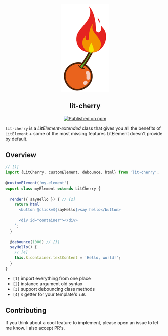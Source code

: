 <div align="center">
<picture>
  <source srcset="./logo.png" alt="lit-cherry" width="150"></source>
  <img src="./logo.png" alt="lit-cherry" width="150">
</picture>


## <b>lit-cherry</b>

[![Published on npm](https://raster.shields.io/npm/v/lit-cherry.svg?logo=npm)](https://www.npmjs.com/package/lit-cherry)

</div>

`lit-cherry` is a *LitElement-extended* class that gives you all the benefits of `LitElement` + some of the most missing features LitElement doesn't provide by default.

## Overview

```javascript
// [1]
import {LitCherry, customElement, debounce, html} from 'lit-cherry';

@customElement('my-element')
export class myElement extends LitCherry {

  render({ sayHello }) { // [2]
    return html`
      <button @click=${sayHello}>say hello</button>

      <div id="container"></div>
    `;
  }

  @debounce(1000) // [3]
  sayHello() {
    // [4]
    this.$.container.textContent = 'Hello, world!';
  }
}
```

- `[1]` import everything from one place
- `[2]` instance argument old syntax
- `[3]` support debouncing class methods
- `[4]` `$` getter for your template's `id`s


## Contributing

If you think about a cool feature to implement, please open an issue to let me know. I also accept PR's.
